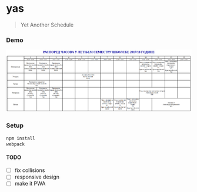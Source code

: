 # yas
> Yet Another Schedule 


### Demo
![yas](./assets/demo.png)


### Setup
```
npm install
webpack
```

#### TODO
- [ ] fix collisions
- [ ] responsive design
- [ ] make it PWA
